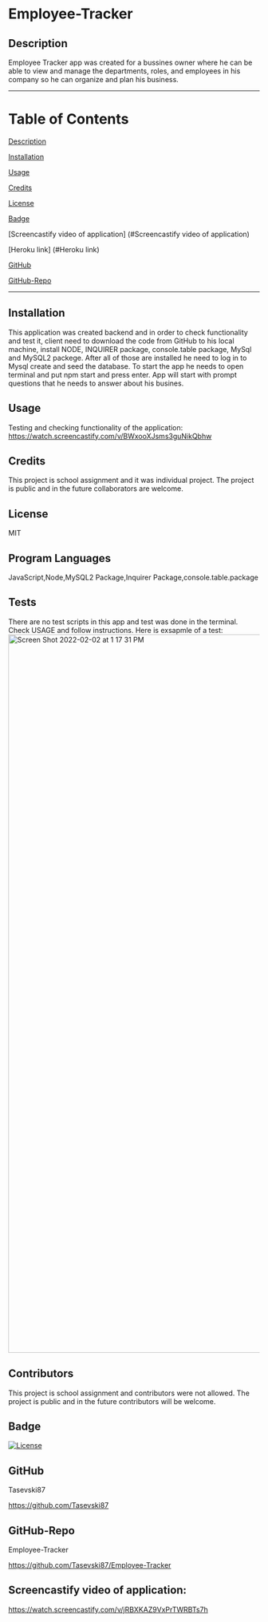 # Employee-Tracker

  ## Description
Employee Tracker app was created for a bussines owner where he can be able to view and manage the departments, roles, and employees in his company so he can organize and plan his business.

------------------------------------------------
# Table of Contents

[Description](#Description)

[Installation](#Installation)

[Usage](#Usage)

[Credits](#Credits)

[License](#License)

[Badge](#Badge)

[Screencastify video of application] (#Screencastify video of application)

[Heroku link] (#Heroku link)

[GitHub](#GitHub)

[GitHub-Repo](#Github-Repo)

-------------------------------------------------

## Installation
This application was created backend and in order to check functionality and test it, client need to download the code from GitHub to his local machine, install NODE, INQUIRER package, console.table package, MySql and MySQL2 packege. After all of those are installed he need to log in to Mysql create and seed the database. To start the app he needs to open terminal and put npm start and press enter. App will start with prompt questions that he needs to answer about his busines. 

## Usage
Testing and checking functionality of the application: https://watch.screencastify.com/v/BWxooXJsms3guNikQbhw

## Credits
This project is school assignment and it was individual project. The project is public and in the future collaborators are welcome.

## License
MIT

## Program Languages 
JavaScript,Node,MySQL2 Package,Inquirer Package,console.table.package

## Tests
There are no test scripts in this app and test was done in the terminal. Check USAGE and follow instructions. Here is exsapmle of a test:<img width="1440" alt="Screen Shot 2022-02-02 at 1 17 31 PM" src="https://user-images.githubusercontent.com/91975394/152220279-1f7240a3-63a9-4e38-879e-abe6be4fdb5c.png">

## Contributors
This project is school assignment and contributors were not allowed. The project is public and in the future contributors will be welcome.

## Badge
[![License](https://img.shields.io/badge/License-MIT-blue.svg)](https://opensource.org/licenses/MIT)

## GitHub
Tasevski87

https://github.com/Tasevski87

## GitHub-Repo
Employee-Tracker

https://github.com/Tasevski87/Employee-Tracker

## Screencastify video of application:
https://watch.screencastify.com/v/jRBXKAZ9VxPrTWRBTs7h


